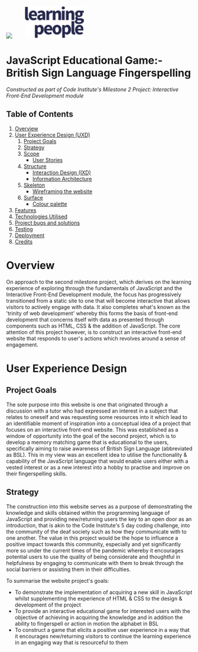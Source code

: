 <div>
   <img src="https://codeinstitute.s3.amazonaws.com/fullstack/ci_logo_small.png" style="margin: 0; padding-right: 15px;">
   <img src="assets/images/learning-people-logo.png" style="margin: 0; padding-left: 15px; width: auto; height: 88px;">
</div>

# JavaScript Educational Game:- British Sign Language Fingerspelling
*Constructed as part of Code Institute's Milestone 2 Project: Interactive Front-End Development module*

## Table of Contents

1. [Overview](#overview)
2. [User Experience Design (UXD)](#user-experience-design-uxd)
   1. [Project Goals](#project-goals)
   2. [Strategy](#strategy)
   3. [Scope](#)
      - [User Stories](#)
   4. [Structure](#)
      - [Interaction Design (IXD)](#)
      - [Information Architecture](#)
   5. [Skeleton](#)
      - [Wireframing the website](#)
   6. [Surface](#)
      - [Colour palette](#)
3. [Features](#)
4. [Technologies Utilised](#)
5. [Project bugs and solutions](#)
6. [Testing](#)
7. [Deployment](#)
8. [Credits](#)

# Overview

On approach to the second milestone project, which derives on the learning experience of exploring 
through the fundamentals of JavaScript and the Interactive Front-End Development module, the focus has 
progressively transitioned from a static site to one that will become interactive that allows visitors to 
actively engage with data. It also completes what's known as the 'trinity of web development' whereby 
this forms the basis of front-end development that concerns itself with data as presented through 
components such as HTML, CSS & the addition of JavaScript. The core attention of this project however, is 
to construct an interactive front-end website that responds to user's actions which revolves around a 
sense of engagement.

# User Experience Design

## Project Goals

The sole purpose into this website is one that originated through a discussion with a tutor who had 
expressed an interest in a subject that relates to oneself and was requesting some resources into it 
which lead to an identifiable moment of inspiration into a conceptual idea of a project that focuses on 
an interactive front-end website. This was established as a window of opportunity into the goal of the 
second project, which is to develop a memory matching game that is educational to the users, specifically 
aiming to raise awareness of British Sign Language (abbreviated as BSL). This in my view was an excellent 
idea to utilise the functionality & capability of the JavaScript language that would enable users either 
with a vested interest or as a new interest into a hobby to practise and improve on their fingerspelling 
skills.

## Strategy

The construction into this website serves as a purpose of demonstrating the knowledge and skills obtained 
within the programming language of JavaScript and providing new/returning users the key to an open door 
as an introduction, that is akin to the Code Institute's 5 day coding challenge, into the community of 
the deaf society such as how they communicate with to one another. The value in this project would be the 
hope to influence a positive impact towards this community, especially and yet significantly more so 
under the current times of the pandemic whereby it encourages potential users to use the quality of being 
considerate and thoughtful in helpfulness by engaging to communicate with them to break through the social 
barriers or assisting them in their difficulties.

To summarise the website project's goals:

* To demonstrate the implementation of acquiring a new skill in JavaScript whilst supplementing the 
experience of HTML & CSS to the design & development of the project
* To provide an interactive educational game for interested users with the objective of achieving in 
acquiring the knowledge and in addition the ability to fingerspell or action in motion the alphabet in 
BSL
* To construct a game that elicits a positive user experience in a way that it encourages new/returning 
visitors to continue the learning experience in an engaging way that is resourceful to them